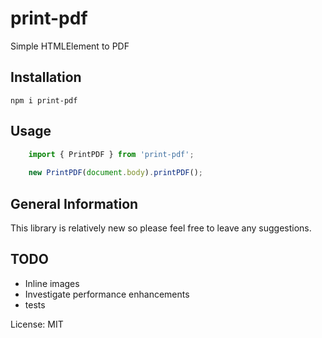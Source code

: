 # print-pdf
Simple HTMLElement to PDF

## Installation
    npm i print-pdf

## Usage
```typescript
    import { PrintPDF } from 'print-pdf';
    
    new PrintPDF(document.body).printPDF();
```

## General Information
This library is relatively new so please feel free to leave any suggestions.

## TODO
* Inline images
* Investigate performance enhancements
* tests

License: MIT